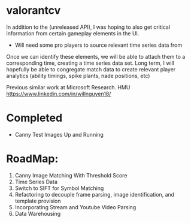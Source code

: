 # valorantcv
In addition to the (unreleased API), I was hoping to also get critical information from certain gameplay elements in the UI.
* Will need some pro players to source relevant time series data from

Once we can identify these elements, we will be able to attach them to a corresponding time, creating a time series data set.
Long term, I will hopefully be able to congregate match data to create relevant player analytics (ability timings, spike plants, nade positions, etc)

Previous similar work at Microsoft Research. 
HMU https://www.linkedin.com/in/willnguyen18/

# Completed
* Canny Test Images Up and Running

# RoadMap:
1. Canny Image Matching With Threshold Score
2. Time Series Data
3. Switch to SIFT for Symbol Matching
4. Refactoring to decouple frame parsing, image identification, and template provision
5. Incorporating Stream and Youtube Video Parsing
6. Data Warehousing